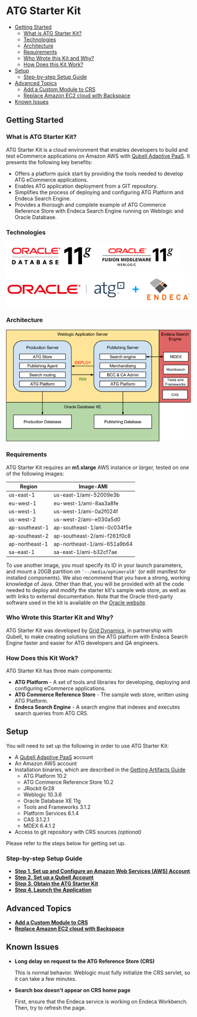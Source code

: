 # ATG Starter Kit

* [Getting Started](#getting-started)
	* [What is ATG Starter Kit?](#what-is-atg-starter-kit)
	* [Technologies](#technologies)
	* [Architecture](#starter-kit-architecture)
	* [Requirements](#requirements)
	* [Who Wrote this Kit and Why?](#who-wrote-this-kit)
	* [How Does this Kit Work?](#how-does-it-work)
* [Setup](#setup)
	* [Step-by-step Setup Guide](#step-by-step-setup)
* [Advanced Topics](#advanced-topics)
	* [Add a Custom Module to CRS](docs/custom-crs.md)
	* [Replace Amazon EC2 cloud with Backspace](docs/replace-ec2.md)
* [Known Issues](#issues)

<a name="getting-started"></a>
## Getting Started

<a name="what-is-atg-starter-kit"></a>
### What is ATG Starter Kit?

ATG Starter Kit is a cloud environment that enables developers to build and test eCommerce applications on Amazon AWS with [Qubell Adaptive PaaS](http://qubell.com). It presents the following key benefits:

- Offers a platform quick start by providing the tools needed to develop ATG eCommerce applications.
- Enables ATG application deployment from a GIT repository.
- Simplifies the process of deploying and configuring ATG Platform and Endeca Search Engine.
- Provides a thorough and complete example of ATG Commerce Reference Store with Endeca Search Engine running on Weblogic and Oracle Database. 

<a name="technologies"></a>
### Technologies

![oracledb_logo](docs/images/logos/oracledb.gif)
![weblogic_logo](docs/images/logos/weblogic_logo.gif)
![atg_endeca_logo](docs/images/logos/oracle_atg_endeca.png)

<a name="starter-kit-architecture"></a>
### Architecture

![Add service](docs/images/readme-atg-architectute.png)

<a name="requirements"></a>
### Requirements
ATG Starter Kit requires an **m1.xlarge** AWS instance *or larger,* tested on one of the following images:

| Region  		| Image-AMI 			  		|
|------------|----------------------------|
|us-east-1		| us-east-1/ami-52009e3b		|
|eu-west-1		| eu-west-1/ami-8aa3a8fe		|
|us-west-1		| us-west-1/ami-0a2f024f		|
|us-west-2		| us-west-2/ami-e030a5d0		|
|ap-southeast-1	| ap-southeast-1/ami-0c034f5e	|
|ap-southeast-2	| ap-southeast-2/ami-f261f0c8	|
|ap-northeast-1	| ap-northeast-1/ami-651a9b64	|
|sa-east-1		| sa-east-1/ami-b32cf7ae		|
                
To use another image, you must specify its ID in your launch parameters, and mount a 20GB partition on `'--/media/ephimeral0'` (or edit manifest for installed components). We also recommend that you have a strong, working knowledge of Java. Other than that, you will be provided with all the code needed to deploy and modify the starter kit's sample web store, as well as with links to external documentation. Note that the Oracle third-party software used in the kit is available on the [Oracle website](http://www.oracle.com). 

<a name="who-wrote-this-kit"></a>
### Who Wrote this Starter Kit and Why?

ATG Starter Kit was developed by [Grid Dynamics](http://www.griddynamics.com), in partnership with Qubell, to make creating solutions on the ATG platform with Endeca Search Engine faster and easier for ATG developers and QA engineers.

<a name="how-does-it-work"></a>
### How Does this Kit Work?

ATG Starter Kit has three main components:

* **ATG Platform** - A set of tools and libraries for developing, deploying and configuring eCommerce applications.
* **ATG Commerce Reference Store** - The sample web store, written using ATG Platform.
* **Endeca Search Engine** - A search engine that indexes and executes search queries from ATG CRS.

<a name="setup"></a>
## Setup
You will need to set up the following in order to use ATG Starter Kit:

* A [Qubell Adaptive PaaS](http://qubell.com) account
* An Amazon AWS account
* Installation binaries, which are described in the [Getting Artifacts Guide](docs/get-artefacts.md)
	* ATG Platform 10.2
	* ATG Commerce Reference Store 10.2
	* JRockit 6r28
	* Weblogic 10.3.6
	* Oracle Database XE 11g
	* Tools and Frameworks 3.1.2
	* Platform Services 6.1.4
	* CAS 3.1.2.1
	* MDEX 6.4.1.2
* Access to git repository with CRS sources *(optional)*

Please refer to the steps below for getting set up.

<a name="step-by-step-setup"></a>
### Step-by-step Setup Guide
- **[Step 1. Set up and Configure an Amazon Web Services (AWS) Account](docs/step-1-amazon-setup-guide.md)**
- **[Step 2. Set up a Qubell Account](docs/step-2-qubell-setup-guide.md)**
- **[Step 3. Obtain the ATG Starter Kit](docs/step-3-get-starter-kit.md)**
- **[Step 4. Launch the Application](docs/step-4-launch-guide.md)**

<a name="advanced-topics"></a>
## Advanced Topics
- **[Add a Custom Module to CRS](docs/custom-crs.md)**
- **[Replace Amazon EC2 cloud with Backspace](docs/replace-ec2.md)**

<a name="issues"></a>
## Known Issues
- **Long delay on request to the ATG Reference Store (CRS)**

	This is normal behavior. Weblogic must fully initialize the CRS servlet, so it can take a few minutes.
- **Search box doesn't appear on CRS home page**
	
	First, ensure that the Endeca service is working on Endeca Workbench. Then, try to refresh the page.
